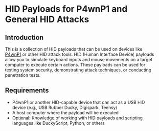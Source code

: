 # HID Payloads for P4wnP1 and General HID Attacks

## Introduction
This is a collection of HID payloads that can be used on devices like [P4wnP1](https://github.com/mame82/P4wnP1) or other HID attack tools. HID (Human Interface Device) payloads allow you to simulate keyboard inputs and mouse movements on a target computer to execute certain actions. These payloads can be used for testing system security, demonstrating attack techniques, or conducting penetration tests.

## Requirements
- P4wnP1 or another HID-capable device that can act as a USB HID device (e.g., USB Rubber Ducky, Digispark, Teensy)
- A host computer where the payload will be executed
- Optional: Knowledge of working with HID payloads and scripting languages like DuckyScript, Python, or others

